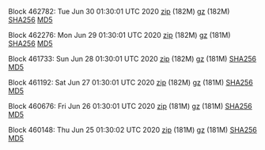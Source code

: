 Block 462782: Tue Jun 30 01:30:01 UTC 2020 [zip](https://files.01coin.io/mainnet/2020-06-30/bootstrap.dat.zip) (182M) [gz](https://files.01coin.io/mainnet/2020-06-30/bootstrap.dat.tar.gz) (182M) [SHA256](https://files.01coin.io/mainnet/2020-06-30/sha256.txt) [MD5](https://files.01coin.io/mainnet/2020-06-30/md5.txt)

Block 462276: Mon Jun 29 01:30:01 UTC 2020 [zip](https://files.01coin.io/mainnet/2020-06-29/bootstrap.dat.zip) (182M) [gz](https://files.01coin.io/mainnet/2020-06-29/bootstrap.dat.tar.gz) (181M) [SHA256](https://files.01coin.io/mainnet/2020-06-29/sha256.txt) [MD5](https://files.01coin.io/mainnet/2020-06-29/md5.txt)

Block 461733: Sun Jun 28 01:30:01 UTC 2020 [zip](https://files.01coin.io/mainnet/2020-06-28/bootstrap.dat.zip) (182M) [gz](https://files.01coin.io/mainnet/2020-06-28/bootstrap.dat.tar.gz) (181M) [SHA256](https://files.01coin.io/mainnet/2020-06-28/sha256.txt) [MD5](https://files.01coin.io/mainnet/2020-06-28/md5.txt)

Block 461192: Sat Jun 27 01:30:01 UTC 2020 [zip](https://files.01coin.io/mainnet/2020-06-27/bootstrap.dat.zip) (182M) [gz](https://files.01coin.io/mainnet/2020-06-27/bootstrap.dat.tar.gz) (181M) [SHA256](https://files.01coin.io/mainnet/2020-06-27/sha256.txt) [MD5](https://files.01coin.io/mainnet/2020-06-27/md5.txt)

Block 460676: Fri Jun 26 01:30:01 UTC 2020 [zip](https://files.01coin.io/mainnet/2020-06-26/bootstrap.dat.zip) (181M) [gz](https://files.01coin.io/mainnet/2020-06-26/bootstrap.dat.tar.gz) (181M) [SHA256](https://files.01coin.io/mainnet/2020-06-26/sha256.txt) [MD5](https://files.01coin.io/mainnet/2020-06-26/md5.txt)

Block 460148: Thu Jun 25 01:30:02 UTC 2020 [zip](https://files.01coin.io/mainnet/2020-06-25/bootstrap.dat.zip) (181M) [gz](https://files.01coin.io/mainnet/2020-06-25/bootstrap.dat.tar.gz) (181M) [SHA256](https://files.01coin.io/mainnet/2020-06-25/sha256.txt) [MD5](https://files.01coin.io/mainnet/2020-06-25/md5.txt)
